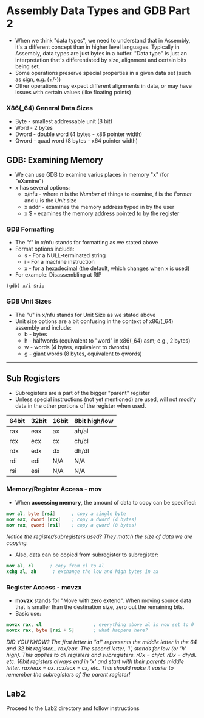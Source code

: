 # Assembly Data Types and GDB Part 2

* When we think "data types", we need to understand that in Assembly, it's a different concept than in higher level languages. Typically in Assembly, data types are just bytes in a buffer. "Data type" is just an interpretation that's differentiated by size, alignment and certain bits being set. 
* Some operations preserve special properties in a given data set (such as sign, e.g. (+/-))
* Other operations may expect different alignments in data, or may have issues with certain values (like floating points)

### X86(_64) General Data Sizes
* Byte - smallest addressable unit (8 bit)
* Word - 2 bytes
* Dword - double word (4 bytes - x86 pointer width)
* Qword - quad word (8 bytes - x64 pointer width)

## GDB: Examining Memory

* We can use GDB to examine varius places in memory "x" (for "eXamine")
* x has several options: 
    * x/nfu - where n is the *Number* of things to examine, f is the *Format* and u is the *Unit* size
    * x addr - examines the memory address typed in by the user
    * x $<register> - examines the memory address pointed to by the register

### GDB Formatting
* The "f" in x/nfu stands for formatting as we stated above
* Format options include:
    * s - For a NULL-terminated string
    * i - For a machine instruction
    * x - for a hexadecimal (the default, which changes when x is used)
* For example: Disassembling at RIP

```
(gdb) x/i $rip
```

### GDB Unit Sizes
* The "u" in x/nfu stands for Unit Size as we stated above
* Unit size options are a bit confusing in the context of x86/(_64) assembly and include: 
    * b - bytes
    * h - halfwords (equivalent to "word" in x86(_64) asm; e.g., 2 bytes)
    * w - words (4 bytes, equivalent to dwords)
    * g - giant words (8 bytes, equivalent to qwords)

---

## Sub Registers

* Subregisters are a part of the bigger "parent" register
* Unless special instructions (not yet mentioned) are used, will not modify data in the other portions of the register when used. 

| **64bit** | **32bit** | **16bit** | **8bit high/low** |
 :--- | :--- | :--- | :--- |
| rax | eax | ax | ah/al | 
| rcx | ecx | cx | ch/cl | 
| rdx | edx | dx | dh/dl | 
| rdi | edi | N/A | N/A |
| rsi | esi | N/A | N/A | 

### Memory/Register Access - mov

* When **accessing memory**, the amount of data to copy can be specified:

```nasm
mov al, byte [rsi]      ; copy a single byte
mov eax, dword [rcx]    ; copy a dword (4 bytes)
mov rax, qword [rsi]    ; copy a qword (8 bytes)
```
*Notice the register/subregisters used? They match the size of data we are copying.*

* Also, data can be copied from subregister to subregister:

```nasm
mov al, cl      ; copy from cl to al
xchg al, ah      ; exchange the low and high bytes in ax
```

### Register Access - movzx

* **movzx** stands for "Move with zero extend". When moving source data that is smaller than the destination size, zero out the remaining bits. 
* Basic use:

```nasm
movzx rax, cl                   ; everything above al is now set to 0
movzx rax, byte [rsi + 5]       ; what happens here?
```
*DID YOU KNOW? The first letter in "al" represents the middle letter in the 64 and 32 bit register... rax/eax. The second letter, 'l', stands for low (or 'h' high). This applies to all registers and subregisters. rCx = ch/cl. rDx = dh/dl. etc. 16bit registers always end in 'x' and start with their parents middle letter. rax/eax = ax. rcx/ecx = cx, etc. This should make it easier to remember the subregisters of the parent register!*

## Lab2
Proceed to the Lab2 directory and follow instructions
